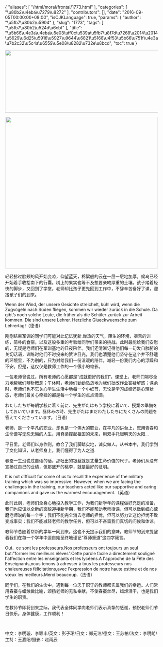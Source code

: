 {
    "aliases": [
        "/html/moral/frontal/1773.html"
    ],
    "categories": [
        "\u80b2\u4eba\u7279\u8272"
    ],
    "contributors": [],
    "date": "2016-09-05T00:00:00+08:00",
    "isCJKLanguage": true,
    "params": {
        "author": "\u5fb7\u80b2\u5904"
    },
    "slug": "1773",
    "tags": [
        "\u5fb7\u80b2\u524d\u6cbf"
    ],
    "title": "\u5b66\u4e3a\u4eba\u5e08\uff0c\u539a\u5fb7\u8f7d\u7269\u2014\u2014\u5929\u6d25\u5916\u5927\u9644\u6821\u5168\u4f53\u5b66\u751f\u4e3a\u7b2c32\u5c4a\u6559\u5e08\u8282\u732e\u8bcd",
    "toc": true
}


<img
    src="https://cdn.tfls.online/mirror/full/8be4ebe4bd2e988682eddd1578e6bef32d99a686.jpg"
    style="display:block;margin-left:auto;margin-right:auto;"
    decoding="async"
    fetchpriority="auto"
    loading="lazy"
    height="206"
    width="550"
/>





<img
    src="https://cdn.tfls.online/mirror/full/de891c17cbbdbe26397eafa98726518effeedd6a.jpg"
    style="display:block;margin-left:auto;margin-right:auto;"
    decoding="async"
    fetchpriority="auto"
    loading="lazy"
    height="500"
    width="500"
/>




  





轻轻拂过脸颊的风开始变凉，仰望蓝天，棉絮般的云在一层一层地加厚。候鸟已经开始着手收拾南下的行囊，树上的果实也等不及想要亲吻厚重的土壤。孩子踏着轻快的脚步，又回到了学堂，老师却比孩子更先回到工作中，不辞辛苦备好了课，迎接孩子们的到来。




Wenn der Wind, der unsere Gesichte streichelt, kühl wird, wenn die Zugvögeln nach Süden fliegen, kommen wir wieder zurück in die Schule. Da gibt’s noch solche Leute, die früher als die Schüler zurück zur Arbeit kommen. Die sind unsere Lehrer. Herzliche Glueckwuensche zum Lehrertag!（德语）




刚刚结束军训的同学们可能对此记忆犹新.燥热的天气，陌生的环境，艰苦的训练，简朴的食宿，以及这般多重的考验给同学们带来的挑战。此时最能给我们安慰的，无疑是老师们在军训基地的日夜陪伴。我们还清晰记得他们每一句发自肺腑的关切话语，训练时他们不时投来的赞许目光，我们也清楚他们坚守在这个并不舒适的环境里，不为别的，只为对给我们一份温暖的陪伴，减轻一份我们内心的浮躁和不安。但是，这仅仅是教师工作的一个很小的缩影。




一位老师曾说过，所有老师的心愿都是“成就更好的我们”。课堂上，老师们竭尽全力地帮我们辨析概念；午休时，老师们勤勤恳恳地为我们批改作业答疑解惑；课余时，老师们也不忘关心学生生活中地每一个小细节，无论是学习成绩还是心理状态，老师们最关心牵挂的都是每一个学生的点点滴滴。




わたしたちが毎朝学校に着く前に、先生がたはもう学校に着いて、授業の準備をしておいています。昼休みの時、先生がたはまだわたしたちにたくさんの問題を答えてくださっています。（日语）




老师，是一个平凡的职业，却也是一个伟大的职业，在平凡的讲台上，您用青春和生命谱写无怨无悔的人生，用脊梁撑起祖国的未来，用双手托起明天的太阳…




平日里，老师们以身作则，教会了我们脚踏实地，诚实做人。从书本中，我们学到了文化知识，从老师身上，我们懂得了为人之道.




春蚕一生没说过自诩的话，那吐出的银丝就是丈量生命价值的尺子。老师们从没有宣扬过自己的业绩，但那盛开的桃李，就是最好的证明。




It is not difficult for some of us to recall the experience of the military training which was so impressive. However, when we are facing the challenges in the training, our teachers acted like our supportive and caring companions and gave us the warmest encouragement.（英语）




此时此刻，老师们全身心地投入教学工作，为我们新学年的课程做好充足的准备，我们也应该以全新的面貌迎接新学期，我们不能帮助老师授课，但可以做到细心琢磨老师说的每一个字；我们不能完全消去老师的担忧，但可以努力让这份担忧不致变成事实；我们不能减轻老师的教学任务，但可以不吝啬我们真切的问候和体谅。




教师节总随着崭新的学年一同到来，这也不无提示我们的意味。教师节的到来提醒着我们在每一个学年中逗自始至终地谨记“尊师重道”这四字箴言。




Oui，ce sont les professeurs.Nos professeurs ont toujours un seul but:"former les meilleurs élèves".Cette parole facile a directement souligné l'affection entre les enseignants et les lycéens.A l'approche de la Fête des Enseignants,nous tenons à adresser à tous les professeurs nos chaleureuses félicitations,avec l'expression de notre haute estime et de nos vœux les meilleurs.Merci beaucoup.（法语）  




同学们，在我们的生命中，遇到每一位忠于职守的教师都实属我们的幸运。人们常用春蚕与蜡烛做比喻，颂扬老师的无私奉献，不使春蚕丝尽，蜡炬泪干，也是我们学生的职责。




在教师节即将到来之际，我代表全体同学向老师们表示真挚的感谢，预祝老师们节日快乐，身体健康，工作顺利！




 




中文：李明璇、李颖丰/英文：彭子珺/日文：郑元浩/德文：王苏柏/法文：李明朗/主持：王嘉阳/摄影：赵雨辰


